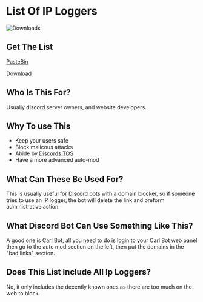 # List Of IP Loggers
![Downloads](https://img.shields.io/github/downloads/MattLawz/List-Of-IPLoggers/total)

## Get The List
[PasteBin](https://raw.githubusercontent.com/MattLawz/List-Of-IPLoggers/main/pastebin.txt)

[Download](https://filedm.com/KjWDi)
## Who Is This For?
Usually discord server owners, and website developers.

## Why To use This
- Keep your users safe
- Block malicous attacks
- Abide by [Discords TOS](https://discord.com/terms)
- Have a more advanced auto-mod

## What Can These Be Used For?
This is usually useful for Discord bots with a domain blocker, so if someone tries to use an IP logger, the bot will delete the link and preform administrative action.

## What Discord Bot Can Use Something Like This?
A good one is [Carl Bot](https://carl.gg/), all you need to do is login to your Carl Bot web panel then go to the auto mod section on the left, then put the domains in the "bad links" section.

## Does This List Include All Ip Loggers?
No, it only includes the decently known ones as there are too much on the web to block.
